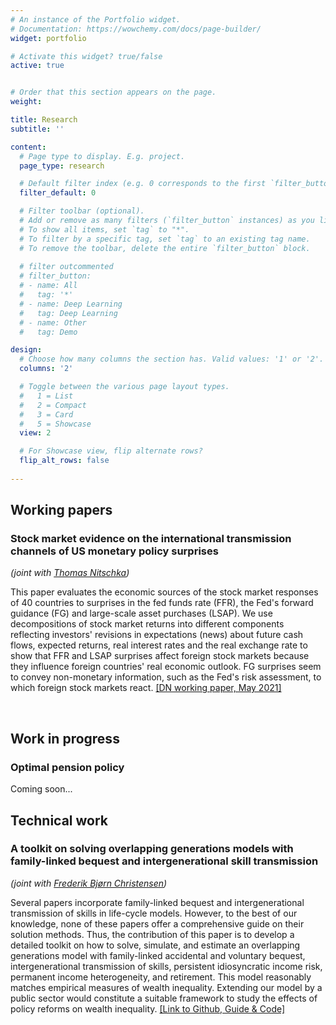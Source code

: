 ```yaml
---
# An instance of the Portfolio widget.
# Documentation: https://wowchemy.com/docs/page-builder/
widget: portfolio

# Activate this widget? true/false
active: true


# Order that this section appears on the page.
weight: 

title: Research
subtitle: ''

content:
  # Page type to display. E.g. project.
  page_type: research

  # Default filter index (e.g. 0 corresponds to the first `filter_button` instance below).
  filter_default: 0

  # Filter toolbar (optional).
  # Add or remove as many filters (`filter_button` instances) as you like.
  # To show all items, set `tag` to "*".
  # To filter by a specific tag, set `tag` to an existing tag name.
  # To remove the toolbar, delete the entire `filter_button` block.
  
  # filter outcommented
  # filter_button:
  # - name: All
  #   tag: '*'
  # - name: Deep Learning
  #   tag: Deep Learning
  # - name: Other
  #   tag: Demo

design:
  # Choose how many columns the section has. Valid values: '1' or '2'.
  columns: '2'

  # Toggle between the various page layout types.
  #   1 = List
  #   2 = Compact
  #   3 = Card
  #   5 = Showcase
  view: 2

  # For Showcase view, flip alternate rows?
  flip_alt_rows: false
  
---
```


## Working papers

### Stock market evidence on the international transmission channels of US monetary policy surprises
*(joint with [Thomas Nitschka](https://sites.google.com/site/tnitschka/))*

This paper evaluates the economic sources of the stock market responses of 40 countries to surprises in the fed funds rate (FFR), the Fed's forward guidance (FG) and large-scale asset purchases (LSAP). We use decompositions of stock market returns into different components reflecting investors' revisions in expectations (news) about future cash flows, expected returns, real interest rates and the real exchange rate to show that FFR and LSAP surprises affect foreign stock markets because they influence foreign countries' real economic outlook. FG surprises seem to convey non-monetary information, such as the Fed's risk assessment, to which foreign stock markets react. [[DN working paper, May 2021]](https://www.nationalbanken.dk/en/publications/Pages/2021/05/Stock-market-evidence-on-the-international-transmission-channels-of-US-monetary-policy-surprises.aspx) 

&nbsp;

## Work in progress

### Optimal pension policy

Coming soon...


## Technical work

### A toolkit on solving overlapping generations models with family-linked bequest and intergenerational skill transmission
*(joint with [Frederik Bjørn Christensen](https://www.cbs.dk/en/research/departments-and-centres/department-of-economics/staff/fbceco))*

Several papers incorporate family-linked bequest and intergenerational transmission of skills in life-cycle models. However, to the best of our knowledge, none of these papers offer a comprehensive guide on their solution methods. Thus, the contribution of this paper is to develop a detailed toolkit on how to solve, simulate, and estimate an overlapping generations model with family-linked accidental and voluntary bequest, intergenerational transmission of skills, persistent idiosyncratic income risk, permanent income heterogeneity, and retirement. This model reasonably matches empirical measures of wealth inequality. Extending our model by a public sector would constitute a suitable framework to study the effects of policy reforms on wealth inequality. [[Link to Github, Guide & Code]](https://github.com/TimDominikMaurer/OLGLinkedBequest) 


